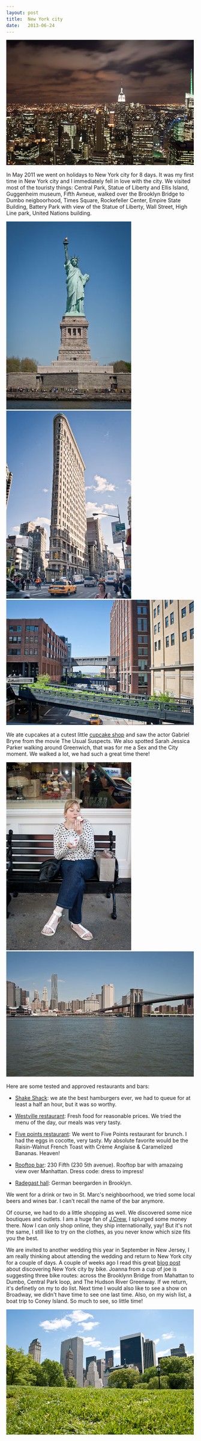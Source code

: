 ```yaml
---
layout: post
title:  New York city
date:   2013-06-24
---
```


![New York by night as seen from Rockefeller Center](/images/new-york-skyline-night.jpg)

In May 2011 we went on holidays to New York city for 8 days. It was my first time in New York city and I immediately fell in love with the city. We visited most of the touristy things: Central Park, Statue of Liberty and Ellis Island, Guggenheim museum, Fifth Avneue, walked over the Brooklyn Bridge to Dumbo neigboorhood, Times Square, Rockefeller Center, Empire State Building, Battery Park with view of the Statue of Liberty, Wall Street, High Line park, United Nations building.

![Statue of Liberty](/images/statue-of-liberty.jpg)
![Flat Iron building New York](/images/flat-iron-building.jpg)
![Highline park Manhattan](/images/highline-park.jpg)

We ate cupcakes at a cutest little [cupcake shop](http://www.littlecupcakebakeshop.com) and saw the actor Gabriel Bryne from the movie The Usual Suspects. We also spotted Sarah Jessica Parker walking around Greenwich, that was for me a Sex and the City moment. We walked a lot, we had such a great time there!

![Eating cupcakes in Soho](/images/new-york-cupcakes.jpg)
![New York skyline as seen from Brooklyn](/images/new-york-skyline-brooklyn.jpg)

Here are some tested and approved restaurants and bars:

* [Shake Shack](http://www.shakeshack.com/): we ate the best hamburgers ever, we had to queue for at least a half an hour, but it was so worthy.

* [Westville restaurant](http://www.westvillenyc.com/): Fresh food for reasonable prices. We tried the menu of the day, our meals was very tasty.

* [Five points restaurant](http://www.fivepointsrestaurant.com/): We went to Five Points restaurant for brunch. I had the eggs in cocotte, very tasty. My absolute favorite would be the Raisin-Walnut French Toast with Crème Anglaise & Caramelized Bananas. Heaven!

* [Rooftop bar](http://www.230-fifth.com): 230 Fifth (230 5th avenue). Rooftop bar with amazaing view over Manhattan. Dress code: dress to impress!

* [Radegast hall](http://www.radegasthall.com): German beergarden in Brooklyn.

We went for a drink or two in St. Marc's neighboorhood, we tried some local beers and wines bar. I can't recall the name of the bar anymore.

Of course, we had to do a little shopping as well. We discovered some nice boutiques and outlets. I am a huge fan of [J.Crew](http://jcrew.com), I splurged some money there. Now I can only shop online, they ship internationally, yay! But it's not the same, I still like to try on the clothes, as you never know which size fits you the best.

We are invited to another wedding this year in September in New Jersey, I am really thinking about attending the wedding and return to New York city for a couple of days.
A couple of weeks ago I read this great [blog post](http://joannagoddard.blogspot.be/2013/05/three-great-nyc-bike-rides.html) about discovering New York city by bike. Joanna from a cup of joe is suggesting three bike routes: across the Brooklynn Bridge from Mahattan to Dumbo, Central Park loop, and The Hudson River Greenway. If we return, it's definetly on my to do list.
Next time I would also like to see a show on Broadway, we didn't have time to see one last time. Also, on my wish list, a boat trip to Coney Island. So much to see, so little time!

![Central Park, New York](/images/central-park.jpg)
